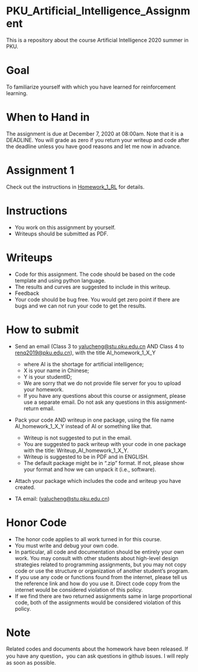 # PKU_Artificial_Intelligence_Assignment

This is a repository about the course Artificial Intelligence 2020 summer in PKU.

# Goal

To familiarize yourself with which you have learned for reinforcement learning. 

# When to Hand in

The assignment is due at December 7, 2020 at 08:00am. Note that it is a DEADLINE. You will grade as zero if you return your writeup and code after the deadline unless you have good reasons and let me now in advance.

# Assignment 1
  Check out the instructions in [Homework_1_RL](Homework_1_RL.docx) for details.

# Instructions 

- You work on this assignment by yourself. 
- Writeups should be submitted as PDF. 

# Writeups

- Code for this assignment. The code should be based on the code template and using python language.
- The results and curves are suggested to include in this writeup.
- Feedback
- Your code should be bug free. You would get zero point if there are bugs and we can not run your code to get the results.

# How to submit 

- Send an email (Class 3 to yalucheng@stu.pku.edu.cn AND Class 4 to renq2019@pku.edu.cn), with the title AI_homework_1_X_Y

  - where AI is the shortage for artificial intelligence; 
  - X is your name in Chinese; 
  - Y is your studentID; 
  - We are sorry that we do not provide file server for you to upload your homework.
  - If you have any questions about this course or assignment, please use a separate email. Do not ask any questions in this assignment-return email.

- Pack your code AND writeup in one package, using the file name AI_homework_1_X_Y instead of AI or something like that. 

  - Writeup is not suggested to put in the email. 
  - You are suggested to pack writeup with your code in one package with the title: Writeup_AI_homework_1_X_Y.
  - Writeup is suggested to be in PDF and in ENGLISH. 
  - The default package might be in “.zip” format. If not, please show your format and how we can unpack it (i.e., software).  

- Attach your package which includes the code and writeup you have created. 

- TA email: (yalucheng@stu.pku.edu.cn)

  
# Honor Code 
- The honor code applies to all work turned in for this course. 
- You must write and debug your own code. 
- In particular, all code and documentation should be entirely your own work. You may consult with other students about high-level design strategies related to programming assignments, but you may not copy code or use the structure or organization of another student’s program. 
- If you use any code or functions found from the internet, please tell us the reference link and how do you use it. Direct code copy from the internet would be considered violation of this policy.
- If we find there are two returned assignments same in large proportional code, both of the assignments would be considered violation of this policy.

# Note
Related codes and documents about the homework have been released. If you have any question，you can ask questions in github issues. I will reply as soon as possible.
